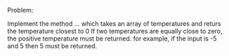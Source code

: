 Problem:

Implement the method ... which takes an array of temperatures and returs the temperature closest to 0
If two temperatures are equally close to zero, the positive temperature must be returned. for example, if the input is -5 and 5
then 5 must be returned.

